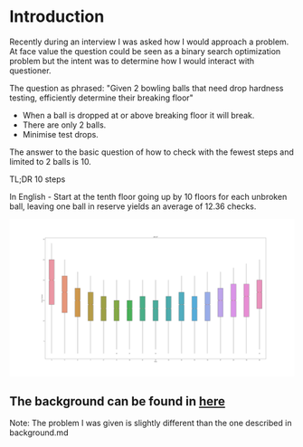 # Introduction
Recently during an interview I was asked how I would approach a problem. At face value the question could be seen as a binary search optimization problem but the intent was to determine how I would interact with questioner.

The question as phrased: "Given 2 bowling balls that need drop hardness testing, efficiently determine their breaking floor"
* When a ball is dropped at or above breaking floor it will break.
* There are only 2 balls.
* Minimise test drops.

The answer to the basic question of how to check with the fewest steps and limited to 2 balls is 10.

TL;DR 10 steps

In English - Start at the tenth floor going up by 10 floors for each unbroken ball, leaving one ball in reserve yields an average of 12.36 checks.

![](plot.png?raw=True)

## The background can be found in [here](background.md)

Note: The problem I was given is slightly different than the one described in background.md
